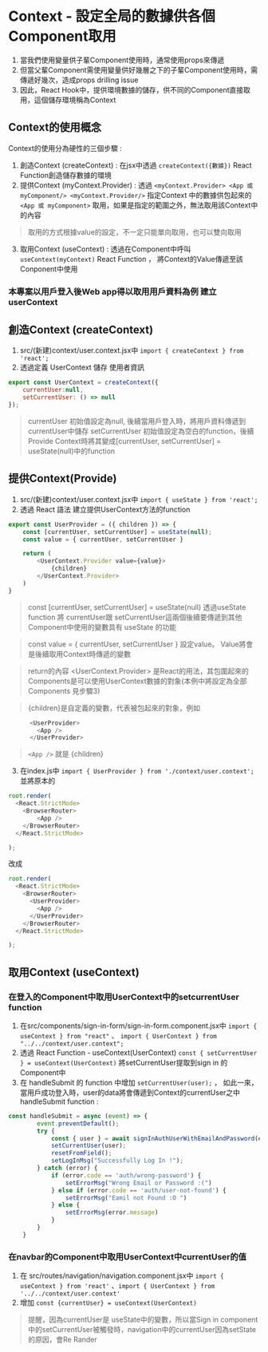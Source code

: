 # Context - 設定全局的數據供各個Component取用
1. 當我們使用變量供子輩Component使用時，通常使用props來傳遞
2. 但當父輩Component需使用變量供好幾層之下的子輩Component使用時，需傳遞好幾次，造成props drilling issue
3. 因此，React Hook中，提供環境數據的儲存，供不同的Component直接取用，這個儲存環境稱為Context

## Context的使用概念
Context的使用分為硬性的三個步驟 : 
1. 創造Context (createContext) : 在jsx中透過 ` createContext({數據}) ` React Function創造儲存數據的環境
2. 提供Context (myContext.Provider) : 透過 `<myContext.Provider> <App 或 myComponent/> <myContext.Provider/>` 指定Context 中的數據供包起來的 ` <App 或 myComponent> ` 取用，如果是指定的範圍之外，無法取用該Context中的內容 
> 取用的方式根據value的設定，不一定只能單向取用，也可以雙向取用
3. 取用Context (useContext) : 透過在Component中呼叫 `useContext(myContext)` React Function ， 將Context的Value傳遞至該Conponent中使用

### 本專案以用戶登入後Web app得以取用用戶資料為例 建立userContext
## 創造Context (createContext)
1. src/(新建)context/user.context.jsx中 ` import { createContext } from 'react'; `
2. 透過定義 UserContext 儲存 使用者資訊
```js 
export const UserContext = createContext({
    currentUser:null,
    setCurrentUser: () => null
}); 
```
> currentUser 初始值設定為null, 後續當用戶登入時，將用戶資料傳遞到currentUser中儲存
> setCurrentUser 初始值設定為空白的function，後續Provide Context時將其變成[currentUser, setCurrentUser] = useState(null)中的function

## 提供Context(Provide)
1. src/(新建)context/user.context.jsx中 ` import { useState } from 'react'; `
2. 透過 React 語法 建立提供UserContext方法的function
```js
export const UserProvider = ({ children }) => {
    const [currentUser, setCurrentUser] = useState(null);
    const value = { currentUser, setCurrentUser }

    return (
        <UserContext.Provider value={value}>
            {children}
        </UserContext.Provider>
    )
}
```
> const [currentUser, setCurrentUser] = useState(null) 透過useState function 將 currentUser跟 setCurrentUser這兩個後續要傳遞到其他Component中使用的變數具有 useState 的功能
 
> const value = { currentUser, setCurrentUser } 設定value。 Value將會是後續取用Context時傳遞的變數
 
> return的內容 <UserContext.Provider> 是React的用法，其包圍起來的Components是可以使用UserContext數據的對象(本例中將設定為全部Components 見步驟3)
 
> {children}是自定義的變數，代表被包起來的對象，例如
```js
      <UserProvider>
        <App />
      </UserProvider>
```
> `<App />` 就是 {children}
3. 在index.js中 ` import { UserProvider } from './context/user.context'; ` 並將原本的
```js
root.render(
  <React.StrictMode>
    <BrowserRouter>
        <App />
    </BrowserRouter>
  </React.StrictMode>

);
```
改成
```js
root.render(
  <React.StrictMode>
    <BrowserRouter>
      <UserProvider>
        <App />
      </UserProvider>
    </BrowserRouter>
  </React.StrictMode>

);
```
## 取用Context (useContext)
### 在登入的Component中取用UserContext中的setcurrentUser function
1. 在src/components/sign-in-form/sign-in-form.component.jsx中 ` import { useContext } from "react" ` 、 ` import { UserContext } from "../../context/user.context"; `
2. 透過 React Function - useContext(UserContext) ` const { setCurrentUser } = useContext(UserContext) ` 將setCurrentUser提取到sign in 的 Component中
3. 在 handleSubmit 的 function 中增加 ` setCurrentUser(user); ` ， 如此一來，當用戶成功登入時，user的data將會傳遞到Context的currentUser之中
handleSubmit function : 
```js
const handleSubmit = async (event) => {
        event.preventDefault();
        try {
            const { user } = await signInAuthUserWithEmailAndPassword(email, password)
            setCurrentUser(user);
            resetFromField();
            setLogInMsg("Successfully Log In !");
        } catch (error) {
            if (error.code == 'auth/wrong-password') {
                setErrorMsg("Wrong Email or Password :(")
            } else if (error.code == 'auth/user-not-found') {
                setErrorMsg("Eamil not Found :O ")
            } else {
                setErrorMsg(error.message)
            }
        }
    }
```
### 在navbar的Component中取用UserContext中currentUser的值
1. 在 src/routes/navigation/navigation.component.jsx中 ` import { useContext } from 'react' ` 、` import { UserContext } from '../../context/user.context' `
2. 增加 `const {currentUser} = useContext(UserContext) `  
> 提醒，因為currentUser是 useState中的變數，所以當Sign in component中的setCurrentUser被觸發時，navigation中的currentUser因為setState的原因，會Re Rander
